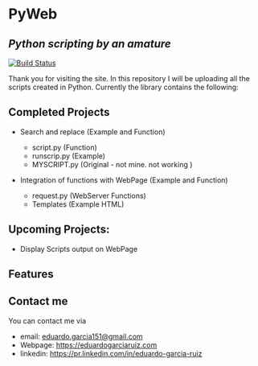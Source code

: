 # PyWeb
## _Python scripting by an amature_

[![Build Status](https://travis-ci.org/joemccann/dillinger.svg?branch=master)](https://travis-ci.org/joemccann/dillinger)

Thank you for visiting the site. In this repository I will be uploading all the scripts created in Python. Currently the library contains the following:

## Completed Projects
- Search and replace (Example and Function)
  - script.py (Function)
  - runscrip.py (Example)
  - MYSCRIPT.py (Original - not mine. not working )

- Integration of functions with WebPage (Example and Function)
  - request.py (WebServer Functions)
  - Templates (Example HTML)

## Upcoming Projects:
- Display Scripts output on WebPage



## Features


## Contact me
You can contact me via 
- email: eduardo.garcia151@gmail.com
- Webpage: https://eduardogarciaruiz.com
- linkedin: https://pr.linkedin.com/in/eduardo-garcia-ruiz